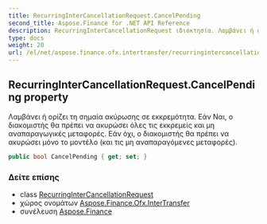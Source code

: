 ```yaml
---
title: RecurringInterCancellationRequest.CancelPending
second_title: Aspose.Finance for .NET API Reference
description: RecurringInterCancellationRequest ιδιοκτησία. Λαμβάνει ή ορίζει τη σημαία ακύρωσης σε εκκρεμότητα. Εάν Ναι ο διακομιστής θα πρέπει να ακυρώσει όλες τις εκκρεμείς και μη αναπαραγωγικές μεταφορές. Εάν όχι ο διακομιστής θα πρέπει να ακυρώσει μόνο το μοντέλο και τις μη αναπαραγόμενες μεταφορές.
type: docs
weight: 20
url: /el/net/aspose.finance.ofx.intertransfer/recurringintercancellationrequest/cancelpending/
---
```

## RecurringInterCancellationRequest.CancelPending property

Λαμβάνει ή ορίζει τη σημαία ακύρωσης σε εκκρεμότητα. Εάν Ναι, ο διακομιστής θα πρέπει να ακυρώσει όλες τις εκκρεμείς και μη αναπαραγωγικές μεταφορές. Εάν όχι, ο διακομιστής θα πρέπει να ακυρώσει μόνο το μοντέλο (και τις μη αναπαραγόμενες μεταφορές).

```csharp
public bool CancelPending { get; set; }
```

### Δείτε επίσης

* class [RecurringInterCancellationRequest](../)
* χώρος ονομάτων [Aspose.Finance.Ofx.InterTransfer](../../recurringintercancellationrequest/)
* συνέλευση [Aspose.Finance](../../../)


